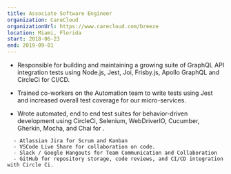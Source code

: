 ```yaml
---
title: Associate Software Engineer
organization: CareCloud
organizationUrl: https://www.carecloud.com/breeze
location: Miami, Florida
start: 2018-06-23
end: 2019-09-01
---
```


* Responsible for building and maintaining a growing suite of GraphQL API integration tests using Node.js, Jest, Joi, Frisby.js, Apollo GraphQL and CircleCi for CI/CD.

* Trained co-workers on the Automation team to write tests using Jest and increased overall test coverage for our micro-services.

* Wrote automated, end to end test suites for behavior-driven development using CircleCi, Selenium, WebDriverIO, Cucumber, Gherkin, Mocha, and Chai for .

```
  - Atlassian Jira for Scrum and Kanban
  - VSCode Live Share for collaboration on code.
  - Slack / Google Hangouts for Team Communication and Collaboration
  - GitHub for repository storage, code reviews, and CI/CD integration with Circle Ci.
```